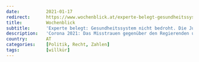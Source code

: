 ```yaml
---
date:          2021-01-17
redirect:      https://www.wochenblick.at/experte-belegt-gesundheitssystem-nicht-bedroht-die-justiz-erwacht/
title:         Wochenblick
subtitle:      'Experte belegt: Gesundheitssystem nicht bedroht. Die Justiz erwacht!'
description:   'Corona 2021: Das Misstrauen gegenüber den Regierenden und der Protest gegen die Maßnahmen nehmen immer mehr zu. Die Zahl jener, welche offen von politischer Willkür sprechen, steigt. Schritt für Schritt wird von immer mehr Experten das Narrativ von der tödlichsten Pandemie aller Zeiten widerlegt. Auch die Justiz erwacht zusehends aus ihrem Dornröschenschlaf. Von Siri Sanning […]'
country:       AT
categories:    [Politik, Recht, Zahlen]
tags:          [willkür]
---
```

